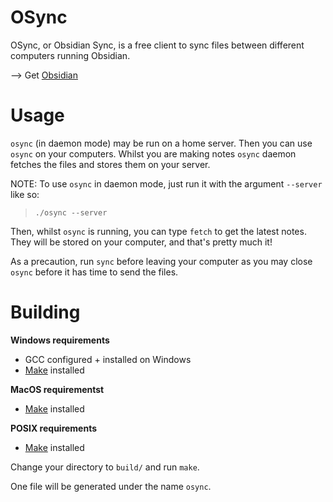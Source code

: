 # OSync
OSync, or Obsidian Sync, is a free client to sync files between different computers running Obsidian.

--> Get [Obsidian](https://obsidian.md)

# Usage
`osync` (in daemon mode) may be run on a home server. Then you can use `osync` on your computers. Whilst you are making notes `osync` daemon fetches the files and stores them on your server.

NOTE: To use `osync` in daemon mode, just run it with the argument `--server` like so:

> `./osync --server`

Then, whilst `osync` is running, you can type `fetch` to get the latest notes. They will be stored on your computer, and that's pretty much it!

As a precaution, run `sync` before leaving your computer as you may close `osync` before it has time to send the files.

# Building
**Windows requirements**
* GCC configured + installed on Windows
* [Make](https://gnuwin32.sourceforge.net/packages/make.htm) installed

**MacOS requirementst**
* [Make](https://formulae.brew.sh/formula/make) installed

**POSIX requirements**
* [Make](https://www.gnu.org/software/make/) installed

Change your directory to `build/` and run `make`.

One file will be generated under the name `osync`.
